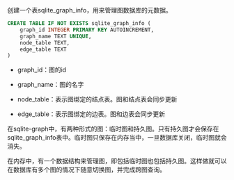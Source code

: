 创建一个表sqlite_graph_info，用来管理图数据库的元数据。

```sql
CREATE TABLE IF NOT EXISTS sqlite_graph_info (
    graph_id INTEGER PRIMARY KEY AUTOINCREMENT,
    graph_name TEXT UNIQUE,
    node_table TEXT,
    edge_table TEXT
)
```

* graph_id：图的id

* graph_name：图的名字

* node_table：表示图绑定的结点表。图和结点表会同步更新

* edge_table：表示图绑定的边表。图和边表会同步更新

在sqlite-graph中，有两种形式的图：临时图和持久图。只有持久图才会保存在sqlite_graph_info表中。临时图只保存在内存当中，一旦数据库关闭，临时图就会消失。

在内存中，有一个数据结构来管理图，即包括临时图也包括持久图。这样做就可以在数据库有多个图的情况下随意切换图，并完成跨图查询。